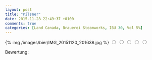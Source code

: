 ```yaml
---
layout: post
title: "Pilsner"
date: 2015-11-28 22:49:37 +0100
comments: true
categories: [Land Canada, Brauerei Steamworks, IBU 30, Vol 5%]
---
```


{% img /images/bier/IMG_20151120_201638.jpg %}
<span class="star-rating">
<input type="radio" name="rating_4" value="1"><i></i>
<input type="radio" name="rating_4" value="2"><i></i>
<input type="radio" name="rating_4" value="3"><i></i>
<input type="radio" name="rating_4" value="4"><i></i>
<input type="radio" name="rating_4" value="5"><i></i>
</span>
<div class="fa fa-users"> Bewertung: <span id="avgRating_4"></span></div>
<div id="rated_4"></div>
